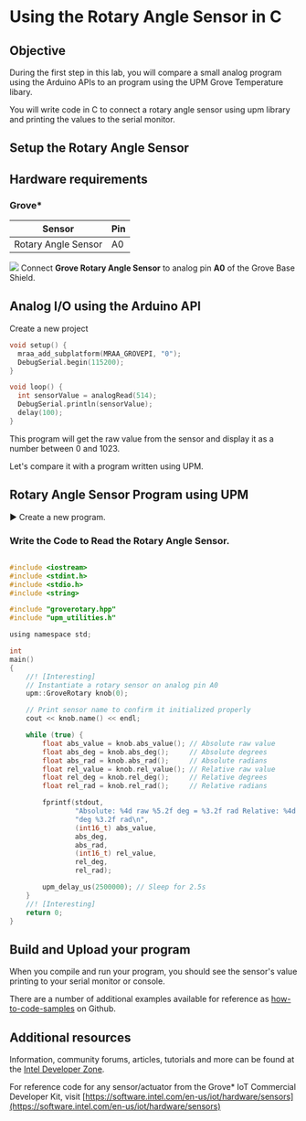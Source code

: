 # Using the Rotary Angle Sensor in C

## Objective

During the first step in this lab, you will compare a small analog program using the Arduino APIs to an program using the UPM Grove Temperature libary.

You will write code in C to connect a rotary angle sensor using upm library and printing the values to the serial monitor.

## Setup the Rotary Angle Sensor
## Hardware requirements

### Grove\*

Sensor | Pin
--- | ---
Rotary Angle Sensor | A0

![](./images/action.png) Connect **Grove Rotary Angle Sensor** to analog pin **A0** of the Grove Base Shield.

## Analog I/O using the Arduino API
Create a new project
```c
void setup() {
  mraa_add_subplatform(MRAA_GROVEPI, "0");
  DebugSerial.begin(115200);
}

void loop() {
  int sensorValue = analogRead(514);
  DebugSerial.println(sensorValue);
  delay(100);
}
```

This program will get the raw value from the sensor and display it as a number between 0 and 1023.  

Let's compare it with a program written using UPM.

## Rotary Angle Sensor Program using UPM

:arrow_forward: Create a new program.

### Write the Code to Read the Rotary Angle Sensor.

``` c

#include <iostream>
#include <stdint.h>
#include <stdio.h>
#include <string>

#include "groverotary.hpp"
#include "upm_utilities.h"

using namespace std;

int
main()
{
    //! [Interesting]
    // Instantiate a rotary sensor on analog pin A0
    upm::GroveRotary knob(0);

    // Print sensor name to confirm it initialized properly
    cout << knob.name() << endl;

    while (true) {
        float abs_value = knob.abs_value(); // Absolute raw value
        float abs_deg = knob.abs_deg();     // Absolute degrees
        float abs_rad = knob.abs_rad();     // Absolute radians
        float rel_value = knob.rel_value(); // Relative raw value
        float rel_deg = knob.rel_deg();     // Relative degrees
        float rel_rad = knob.rel_rad();     // Relative radians

        fprintf(stdout,
                "Absolute: %4d raw %5.2f deg = %3.2f rad Relative: %4d raw %5.2f "
                "deg %3.2f rad\n",
                (int16_t) abs_value,
                abs_deg,
                abs_rad,
                (int16_t) rel_value,
                rel_deg,
                rel_rad);

        upm_delay_us(2500000); // Sleep for 2.5s
    }
    //! [Interesting]
    return 0;
}
```

## Build and Upload your program
When you compile and run your program, you should see the sensor's value printing to your serial monitor or console.

There are a number of additional examples available for reference as [how-to-code-samples](https://github.com/intel-iot-devkit/how-to-code-samples) on Github.

## Additional resources

Information, community forums, articles, tutorials and more can be found at the [Intel Developer Zone](https://software.intel.com/iot).

For reference code for any sensor/actuator from the Grove* IoT Commercial Developer Kit, visit [https://software.intel.com/en-us/iot/hardware/sensors](https://software.intel.com/en-us/iot/hardware/sensors)
